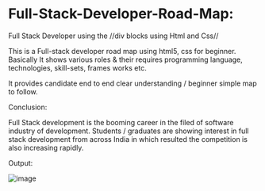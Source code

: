 # Full-Stack-Developer-Road-Map:
Full Stack Developer using the //div blocks using Html and Css//

This is a Full-stack developer road map using html5, css for beginner. Basically It shows various roles & their requires programming language, technologies, skill-sets, frames works etc. 

It provides candidate end to end clear understanding / beginner simple map to follow.

Conclusion:

Full Stack development is the booming career in the filed of software industry of development. Students / graduates are showing interest in full stack development from across India in which resulted the competition is also increasing rapidly.

Output:

![image](https://user-images.githubusercontent.com/126344231/228320281-007cb645-4d53-4ccd-b3ac-94b93f804fbc.png)
